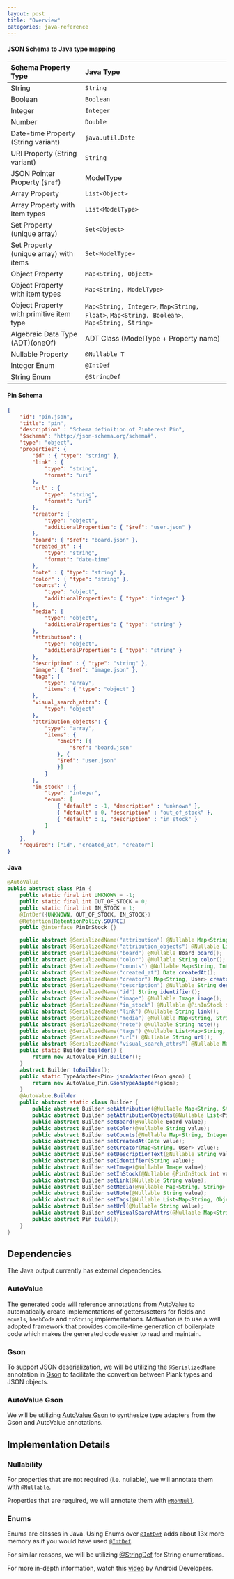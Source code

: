 ```yaml
---
layout: post
title: "Overview"
categories: java-reference
---
```


#### JSON Schema to Java type mapping

| Schema Property Type | Java Type |
| :--- | :--- |
| String | `String` |
| Boolean | `Boolean` |
| Integer | `Integer` |
| Number | `Double` |
| Date-time Property (String variant) | `java.util.Date` |
| URI Property (String variant) | `String` |
| JSON Pointer Property (`$ref`) | ModelType |
| Array Property | `List<Object>` |
| Array Property with Item types | `List<ModelType>` |
| Set Property (unique array) | `Set<Object>` |
| Set Property (unique array) with items | `Set<ModelType>` |
| Object Property | `Map<String, Object>` |
| Object Property with item types | `Map<String, ModelType>`  |
| Object Property with primitive item type | `Map<String, Integer>`, `Map<String, Float>`, `Map<String, Boolean>`, `Map<String, String>` |
| Algebraic Data Type (ADT)(oneOf)   | ADT Class (ModelType + Property name)|
| Nullable Property | `@Nullable T` |
| Integer Enum | `@IntDef` |
| String Enum | `@StringDef` |

#### Pin Schema 

```json
{
    "id": "pin.json",
    "title": "pin",
    "description" : "Schema definition of Pinterest Pin",
    "$schema": "http://json-schema.org/schema#",
    "type": "object",
    "properties": {
        "id" : { "type": "string" },
        "link" : {
            "type": "string",
            "format": "uri"
        },
        "url" : {
            "type": "string",
            "format": "uri"
        },
        "creator": {
            "type": "object",
            "additionalProperties": { "$ref": "user.json" }
        },
        "board": { "$ref": "board.json" },
        "created_at" : {
            "type": "string",
            "format": "date-time"
        },
        "note" : { "type": "string" },
        "color" : { "type": "string" },
        "counts": {
            "type": "object",
            "additionalProperties": { "type": "integer" }
        },
        "media": {
            "type": "object",
            "additionalProperties": { "type": "string" }
        },
        "attribution": {
            "type": "object",
            "additionalProperties": { "type": "string" }
        },
        "description" : { "type": "string" },
        "image": { "$ref": "image.json" },
        "tags": {
            "type": "array",
            "items": { "type": "object" }
        },
        "visual_search_attrs": {
            "type": "object"
        },
        "attribution_objects": {
            "type": "array",
            "items": {
                "oneOf": [{
                    "$ref": "board.json"
                }, {
                "$ref": "user.json"
                }]
            }
        },
        "in_stock" : {
            "type": "integer",
            "enum": [
                { "default" : -1, "description" : "unknown" },
                { "default" : 0, "description" : "out_of_stock" },
                { "default" : 1, "description" : "in_stock" }
            ]
        }
    },
    "required": ["id", "created_at", "creator"]
}
```

#### Java

```java
@AutoValue
public abstract class Pin {
    public static final int UNKNOWN = -1;
    public static final int OUT_OF_STOCK = 0;
    public static final int IN_STOCK = 1;
    @IntDef({UNKNOWN, OUT_OF_STOCK, IN_STOCK})
    @Retention(RetentionPolicy.SOURCE)
    public @interface PinInStock {}

    public abstract @SerializedName("attribution") @Nullable Map<String, String> attribution();
    public abstract @SerializedName("attribution_objects") @Nullable List<PinAttributionObjects> attributionObjects();
    public abstract @SerializedName("board") @Nullable Board board();
    public abstract @SerializedName("color") @Nullable String color();
    public abstract @SerializedName("counts") @Nullable Map<String, Integer> counts();
    public abstract @SerializedName("created_at") Date createdAt();
    public abstract @SerializedName("creator") Map<String, User> creator();
    public abstract @SerializedName("description") @Nullable String descriptionText();
    public abstract @SerializedName("id") String identifier();
    public abstract @SerializedName("image") @Nullable Image image();
    public abstract @SerializedName("in_stock") @Nullable @PinInStock int inStock();
    public abstract @SerializedName("link") @Nullable String link();
    public abstract @SerializedName("media") @Nullable Map<String, String> media();
    public abstract @SerializedName("note") @Nullable String note();
    public abstract @SerializedName("tags") @Nullable List<Map<String, Object>> tags();
    public abstract @SerializedName("url") @Nullable String url();
    public abstract @SerializedName("visual_search_attrs") @Nullable Map<String, Object> visualSearchAttrs();
    public static Builder builder() {
        return new AutoValue_Pin.Builder();
    }
    abstract Builder toBuilder();
    public static TypeAdapter<Pin> jsonAdapter(Gson gson) {
        return new AutoValue_Pin.GsonTypeAdapter(gson);
    }
    @AutoValue.Builder
    public abstract static class Builder {
        public abstract Builder setAttribution(@Nullable Map<String, String> value);
        public abstract Builder setAttributionObjects(@Nullable List<PinAttributionObjects> value);
        public abstract Builder setBoard(@Nullable Board value);
        public abstract Builder setColor(@Nullable String value);
        public abstract Builder setCounts(@Nullable Map<String, Integer> value);
        public abstract Builder setCreatedAt(Date value);
        public abstract Builder setCreator(Map<String, User> value);
        public abstract Builder setDescriptionText(@Nullable String value);
        public abstract Builder setIdentifier(String value);
        public abstract Builder setImage(@Nullable Image value);
        public abstract Builder setInStock(@Nullable @PinInStock int value);
        public abstract Builder setLink(@Nullable String value);
        public abstract Builder setMedia(@Nullable Map<String, String> value);
        public abstract Builder setNote(@Nullable String value);
        public abstract Builder setTags(@Nullable List<Map<String, Object>> value);
        public abstract Builder setUrl(@Nullable String value);
        public abstract Builder setVisualSearchAttrs(@Nullable Map<String, Object> value);
        public abstract Pin build();
    }
}
```


## Dependencies

The Java output currently has external dependencies. 

### AutoValue
The generated code will reference annotations from [AutoValue](https://github.com/google/auto/tree/master/value) to automatically create implementations of getters/setters for fields and `equals`, `hashCode` and `toString` implementations. Motivation is to use a well adopted framework that provides compile-time generation of boilerplate code which makes the generated code easier to read and maintain.

### Gson
To support JSON deserialization, we will be utilizing the `@SerializedName` annotation in [Gson](https://github.com/google/gson) to facilitate the convertion between Plank types and JSON objects.

### AutoValue Gson
We will be utilizing [AutoValue Gson](https://github.com/rharter/auto-value-gson) to synthesize type adapters from the Gson and AutoValue annotations.

## Implementation Details

### Nullability

For properties that are not required (i.e. nullable), we will annotate them with [`@Nullable`](https://developer.android.com/reference/android/support/annotation/Nullable.html).

Properties that are required, we will annotate them with [`@NonNull`](https://developer.android.com/reference/android/support/annotation/NonNull.html). 

### Enums

Enums are classes in Java. Using Enums over [`@IntDef`](https://developer.android.com/reference/android/support/annotation/IntDef.html) adds about 13x more memory as if you would have used [`@IntDef`](https://developer.android.com/reference/android/support/annotation/IntDef.html).

For similar reasons, we will be utilizing [@StringDef](https://developer.android.com/reference/android/support/annotation/StringDef.html
) for String enumerations.

For more in-depth information, watch this [video](https://www.youtube.com/watch?v=Hzs6OBcvNQE) by Android Developers.


